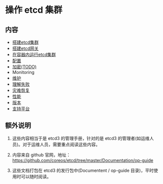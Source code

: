 # 操作 etcd 集群

## 内容

- [搭建etcd集群](clustering.md)
- [搭建etcd网关](gateway.md)
- [在容器内运行etcd集群](container.md)
- [配置](configuration.md)
- [加密(TODO)](security.md)
- Monitoring
- [维护](maintenance.md)
- [理解失败](failures.md)
- [灾难恢复](recovery.md)
- [性能](performance.md)
- [版本](versioning.md)
- [支持平台](supported-platform.md)

## 额外说明

1. 这些内容相当于是 etcd3 的管理手册，针对的是 etcd3 的管理者(如运维人员)。对于运维人员，需要重点阅读这些内容。

2. 内容来自 github 官网，地址： https://github.com/coreos/etcd/tree/master/Documentation/op-guide

3. 这些文档打包在 etcd3 的发行包中(Documentent / op-guide 目录)，平时使用时可以随时阅读。

